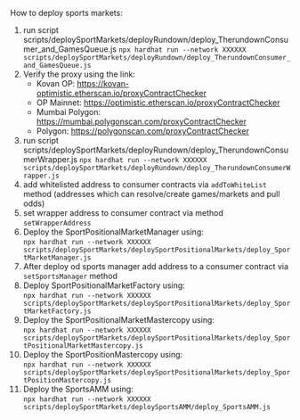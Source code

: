 How to deploy sports markets:

1. run script scripts/deploySportMarkets/deployRundown/deploy_TherundownConsumer_and_GamesQueue.js
   `npx hardhat run --network XXXXXX scripts/deploySportMarkets/deployRundown/deploy_TherundownConsumer_and_GamesQueue.js`
2. Verify the proxy using the link:
   - Kovan OP: https://kovan-optimistic.etherscan.io/proxyContractChecker
   - OP Mainnet: https://optimistic.etherscan.io/proxyContractChecker
   - Mumbai Polygon: https://mumbai.polygonscan.com/proxyContractChecker
   - Polygon: https://polygonscan.com/proxyContractChecker
3. run script scripts/deploySportMarkets/deployRundown/deploy_TherundownConsumerWrapper.js
   `npx hardhat run --network XXXXXX scripts/deploySportMarkets/deployRundown/deploy_TherundownConsumerWrapper.js`
4. add whitelisted address to consumer contracts via `addToWhiteList` method (addresses which can resolve/create games/markets and pull odds)
5. set wrapper address to consumer contract via method `setWrapperAddress`
6. Deploy the SportPositionalMarketManager using:  
   `npx hardhat run --network XXXXXX scripts/deploySportMarkets/deploySportPositionalMarkets/deploy_SportMarketManager.js`
7. After deploy od sports manager add address to a consumer contract via `setSportsManager` method
8. Deploy SportPositionalMarketFactory using:  
   `npx hardhat run --network XXXXXX scripts/deploySportMarkets/deploySportPositionalMarkets/deploy_SportMarketFactory.js`
9. Deploy the SportPositionalMarketMastercopy using:  
   `npx hardhat run --network XXXXXX scripts/deploySportMarkets/deploySportPositionalMarkets/deploy_SportPositionalMarketMastercopy.js`
10. Deploy the SportPositionMastercopy using:  
    `npx hardhat run --network XXXXXX scripts/deploySportMarkets/deploySportPositionalMarkets/deploy_SportPositionMastercopy.js`
11. Deploy the SportsAMM using:  
    `npx hardhat run --network XXXXXX scripts/deploySportMarkets/deploySportsAMM/deploy_SportsAMM.js`
